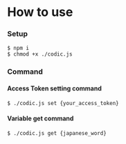 # How to use

### Setup

```
$ npm i
$ chmod +x ./codic.js
```

### Command

#### Access Token setting command

```
$ ./codic.js set {your_access_token}
```

#### Variable get command

```
$ ./codic.js get {japanese_word}
```